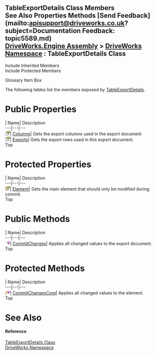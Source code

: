 TableExportDetails Class Members   
See Also Properties Methods [Send Feedback](mailto:apisupport@driveworks.co.uk?subject=Documentation Feedback: topic5589.md)  
[DriveWorks.Engine Assembly](topic2156.md) > [DriveWorks Namespace](topic2159.md) : TableExportDetails Class  
---  
  
Include Inherited Members    
Include Protected Members  


Glossary Item Box

The following tables list the members exposed by [TableExportDetails](topic5589.md).

# Public Properties

| Name| Description  
---|---|---  
![Public Property](dotnetimages/publicProperty.gif)| [Columns](topic5597.md)| Gets the export columns used in the export document   
![Public Property](dotnetimages/publicProperty.gif)| [Exports](topic5599.md)| Gets the export rows used in this export document.   
Top

# Protected Properties

| Name| Description  
---|---|---  
![Protected Property](dotnetimages/protectedProperty.gif)| [Element](topic5598.md)| Gets the main element that should only be modified during commit.   
Top

# Public Methods

| Name| Description  
---|---|---  
![Public Method](dotnetimages/publicMethod.gif)| [CommitChanges](topic5595.md)| Applies all changed values to the export document.   
Top

# Protected Methods

| Name| Description  
---|---|---  
![Protected Method](dotnetimages/protectedMethod.gif)| [CommitChangesCore](topic5596.md)| Applies all changed values to the element.   
Top

# See Also

#### Reference

[TableExportDetails Class](topic5589.md)   
[DriveWorks Namespace](topic2159.md)


